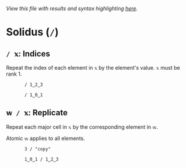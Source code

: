 *View this file with results and syntax highlighting [here](https://mlochbaum.github.io/BQN/help/indices_replicate.html).*

# Solidus (`/`)
    
## `/ 𝕩`: Indices
    
Repeat the index of each element in `𝕩` by the element's value. `𝕩` must be rank 1.
    
           / 1‿2‿3

           / 1‿0‿1

    
    
## `𝕨 / 𝕩`: Replicate
    
Repeat each major cell in `𝕩` by the corresponding element in `𝕨`.
    
Atomic `𝕨` applies to all elements.
    
           3 / "copy"

           1‿0‿1 / 1‿2‿3

    
